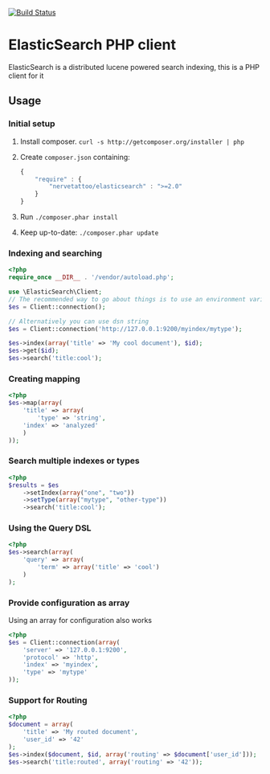 [![Build Status](https://secure.travis-ci.org/nervetattoo/elasticsearch.png?branch=master)](http://travis-ci.org/nervetattoo/elasticsearch)
# ElasticSearch PHP client
ElasticSearch is a distributed lucene powered search indexing, this is a PHP client for it

## Usage

### Initial setup 

1. Install composer. `curl -s http://getcomposer.org/installer | php`
2. Create `composer.json` containing:

    ```js
    {
        "require" : {
            "nervetattoo/elasticsearch" : ">=2.0"
        }
    }
    ```
3. Run `./composer.phar install`
4. Keep up-to-date: `./composer.phar update`

### Indexing and searching

```php
<?php
require_once __DIR__ . '/vendor/autoload.php';

use \ElasticSearch\Client;
// The recommended way to go about things is to use an environment variable called ELASTICSEARCH_URL
$es = Client::connection();

// Alternatively you can use dsn string
$es = Client::connection('http://127.0.0.1:9200/myindex/mytype');

$es->index(array('title' => 'My cool document'), $id);
$es->get($id);
$es->search('title:cool');
```

### Creating mapping

```php
<?php
$es->map(array(
    'title' => array(
        'type' => 'string',
	'index' => 'analyzed'
    )
));
```

### Search multiple indexes or types

```php
<?php
$results = $es
    ->setIndex(array("one", "two"))
    ->setType(array("mytype", "other-type"))
    ->search('title:cool');
```

### Using the Query DSL

```php
<?php
$es->search(array(
    'query' => array(
        'term' => array('title' => 'cool')
    )
);
```

### Provide configuration as array

Using an array for configuration also works

```php
<?php
$es = Client::connection(array(
    'server' => '127.0.0.1:9200',
    'protocol' => 'http',
    'index' => 'myindex',
    'type' => 'mytype'
));
```

### Support for Routing

```php
<?php
$document = array(
    'title' => 'My routed document',
    'user_id' => '42' 
);
$es->index($document, $id, array('routing' => $document['user_id']));
$es->search('title:routed', array('routing' => '42'));
```

